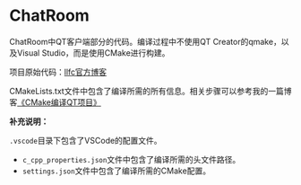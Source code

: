 # ChatRoom

ChatRoom中QT客户端部分的代码。编译过程中不使用QT Creator的qmake，以及Visual Studio，而是使用CMake进行构建。

项目原始代码：[llfc官方博客](https://llfc.club/)

CMakeLists.txt文件中包含了编译所需的所有信息。相关步骤可以参考我的一篇博客[《CMake编译QT项目》](https://chrisnake11.github.io/blog/posts/coding/chatroom/cmake%E7%BC%96%E8%AF%91%E9%A1%B9%E7%9B%AE/)

**补充说明：**

`.vscode`目录下包含了VSCode的配置文件。
+ `c_cpp_properties.json`文件中包含了编译所需的头文件路径。
+ `settings.json`文件中包含了编译所需的CMake配置。